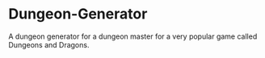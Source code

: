 # Dungeon-Generator
A dungeon generator for a dungeon master for a very popular game called Dungeons and Dragons.
